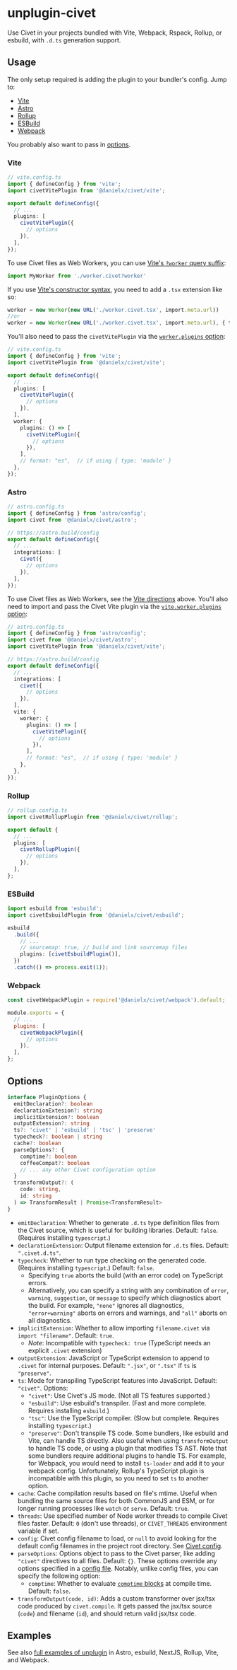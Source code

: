# unplugin-civet

Use Civet in your projects bundled with Vite, Webpack, Rspack, Rollup, or esbuild, with `.d.ts` generation support.

## Usage

The only setup required is adding the plugin to your bundler's config.
Jump to:

* [Vite](#vite)
* [Astro](#astro)
* [Rollup](#rollup)
* [ESBuild](#esbuild)
* [Webpack](#webpack)

You probably also want to pass in [options](#options).

### Vite

```ts
// vite.config.ts
import { defineConfig } from 'vite';
import civetVitePlugin from '@danielx/civet/vite';

export default defineConfig({
  // ...
  plugins: [
    civetVitePlugin({
      // options
    }),
  ],
});
```

To use Civet files as Web Workers, you can use
[Vite's `?worker` query suffix](https://vite.dev/guide/features.html#import-with-query-suffixes):

```ts
import MyWorker from './worker.civet?worker'
```

If you use
[Vite's constructor syntax](https://vitejs.dev/guide/features.html#import-with-constructors),
you need to add a `.tsx` extension like so:

```ts
worker = new Worker(new URL('./worker.civet.tsx', import.meta.url))
//or
worker = new Worker(new URL('./worker.civet.tsx', import.meta.url), { type: 'module' })
```

You'll also need to pass the `civetVitePlugin` via the
[`worker.plugins` option](https://vitejs.dev/config/worker-options#worker-plugins):

```ts
// vite.config.ts
import { defineConfig } from 'vite';
import civetVitePlugin from '@danielx/civet/vite';

export default defineConfig({
  // ...
  plugins: [
    civetVitePlugin({
      // options
    }),
  ],
  worker: {
    plugins: () => [
      civetVitePlugin({
        // options
      }),
    ],
    // format: "es",  // if using { type: 'module' }
  },
});
```

### Astro

```ts
// astro.config.ts
import { defineConfig } from 'astro/config';
import civet from '@danielx/civet/astro';

// https://astro.build/config
export default defineConfig({
  // ...
  integrations: [
    civet({
      // options
    }),
  ],
});
```

To use Civet files as Web Workers, see the [Vite directions](#vite) above.
You'll also need to import and pass the Civet Vite plugin via the
[`vite.worker.plugins` option](https://vitejs.dev/config/worker-options#worker-plugins):

```ts
// astro.config.ts
import { defineConfig } from 'astro/config';
import civet from '@danielx/civet/astro';
import civetVitePlugin from '@danielx/civet/vite';

// https://astro.build/config
export default defineConfig({
  // ...
  integrations: [
    civet({
      // options
    }),
  ],
  vite: {
    worker: {
      plugins: () => [
        civetVitePlugin({
          // options
        }),
      ],
      // format: "es",  // if using { type: 'module' }
    },
  },
});
```

### Rollup

```ts
// rollup.config.ts
import civetRollupPlugin from '@danielx/civet/rollup';

export default {
  // ...
  plugins: [
    civetRollupPlugin({
      // options
    }),
  ],
};
```

### ESBuild

```ts
import esbuild from 'esbuild';
import civetEsbuildPlugin from '@danielx/civet/esbuild';

esbuild
  .build({
    // ...
    // sourcemap: true, // build and link sourcemap files
    plugins: [civetEsbuildPlugin()],
  })
  .catch(() => process.exit(1));
```

### Webpack

```js
const civetWebpackPlugin = require('@danielx/civet/webpack').default;

module.exports = {
  // ...
  plugins: [
    civetWebpackPlugin({
      // options
    }),
  ],
};
```

## Options

```ts
interface PluginOptions {
  emitDeclaration?: boolean
  declarationExtesion?: string
  implicitExtension?: boolean
  outputExtension?: string
  ts?: 'civet' | 'esbuild' | 'tsc' | 'preserve'
  typecheck?: boolean | string
  cache?: boolean
  parseOptions?: {
    comptime?: boolean
    coffeeCompat?: boolean
    // ... any other Civet configuration option
  }
  transformOutput?: (
    code: string,
    id: string
  ) => TransformResult | Promise<TransformResult>
}
```

- `emitDeclaration`: Whether to generate `.d.ts` type definition files from the Civet source, which is useful for building libraries. Default: `false`. (Requires installing `typescript`.)
- `declarationExtension`: Output filename extension for `.d.ts` files. Default: `".civet.d.ts"`.
- `typecheck`: Whether to run type checking on the generated code. (Requires installing `typescript`.) Default: `false`.
  - Specifying `true` aborts the build (with an error code) on TypeScript errors.
  - Alternatively, you can specify a string with any combination of `error`, `warning`, `suggestion`, or `message` to specify which diagnostics abort the build. For example, `"none"` ignores all diagnostics, `"error+warning"` aborts on errors and warnings, and `"all"` aborts on all diagnostics.
- `implicitExtension`: Whether to allow importing `filename.civet` via `import "filename"`. Default: `true`.
  - *Note*: Incompatible with `typecheck: true` (TypeScript needs an explicit `.civet` extension)
- `outputExtension`: JavaScript or TypeScript extension to append to `.civet` for internal purposes. Default: `".jsx"`, or `".tsx"` if `ts` is `"preserve"`.
- `ts`: Mode for transpiling TypeScript features into JavaScript. Default: `"civet"`. Options:
  - `"civet"`: Use Civet's JS mode. (Not all TS features supported.)
  - `"esbuild"`: Use esbuild's transpiler. (Fast and more complete. Requires installing `esbuild`.)
  - `"tsc"`: Use the TypeScript compiler. (Slow but complete. Requires installing `typescript`.)
  - `"preserve"`: Don't transpile TS code.
    Some bundlers, like esbuild and Vite, can handle TS directly. Also useful when using `transformOutput` to handle TS code, or using a plugin that modifies TS AST.
    Note that some bundlers require additional plugins to handle TS.
    For example, for Webpack, you would need to install `ts-loader` and add it to your webpack config.
    Unfortunately, Rollup's TypeScript plugin is incompatible with this plugin, so you need to set `ts` to another option.
- `cache`: Cache compilation results based on file's mtime.
  Useful when bundling the same source files for both CommonJS and ESM,
  or for longer running processes like `watch` or `serve`.  Default: `true`.
- `threads`: Use specified number of Node worker threads to
  compile Civet files faster. Default: `0` (don't use threads), or `CIVET_THREADS` environment variable if set.
- `config`: Civet config filename to load, or `null` to avoid looking for the
  default config filenames in the project root directory.
  See [Civet config](https://civet.dev/config).
- `parseOptions`: Options object to pass to the Civet parser,
  like adding `"civet"` directives to all files.  Default: `{}`.
  These options override any options specified in a
  [config file](https://civet.dev/config).
  Notably, unlike config files, you can specify the following option:
  - `comptime`: Whether to evaluate
    [`comptime` blocks](https://civet.dev/reference#comptime-blocks)
    at compile time.  Default: `false`.
- `transformOutput(code, id)`: Adds a custom transformer over jsx/tsx code produced by `civet.compile`. It gets passed the jsx/tsx source (`code`) and filename (`id`), and should return valid jsx/tsx code.

## Examples

See also [full examples of unplugin](../../integration/unplugin-examples)
in Astro, esbuild, NextJS, Rollup, Vite, and Webpack.
